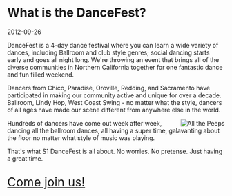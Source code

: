 # What is the DanceFest?
2012-09-26

DanceFest is a 4-day dance festival where you can learn a wide variety of dances, including Ballroom and club style genres; social dancing starts early and goes all night long. We're throwing an event that brings all of the diverse communities in Northern California together for one fantastic dance and fun filled weekend.

Dancers from Chico, Paradise, Oroville, Redding, and Sacramento have participated in making our community active and unique for over a decade.  Ballroom, Lindy Hop, West Coast Swing - no matter what the style, dancers of all ages have made our scene different from anywhere else in the world. 

<img src="/images/articles/what-is-dancefest/back-in-the-dizzle.jpg" style="float: right" title="All the Peeps" />
Hundreds of dancers have come out week after week, dancing all the ballroom dances, all having a super time, galavanting about the floor no matter what style of music was playing.

That's what S1 DanceFest is all about.  No worries.  No pretense.  Just having a great time.  

<a href="https://dancefest.herokuapp.com/registration" style="font-size: 2em; position: relative; top: 15px">Come join us!</a>